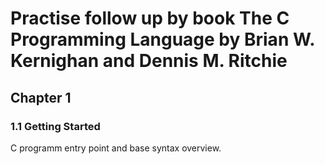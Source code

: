 Practise follow up by book The C Programming Language by Brian W. Kernighan and Dennis M. Ritchie
===

Chapter 1
---

### 1.1 Getting Started

C programm entry point and base syntax overview.
